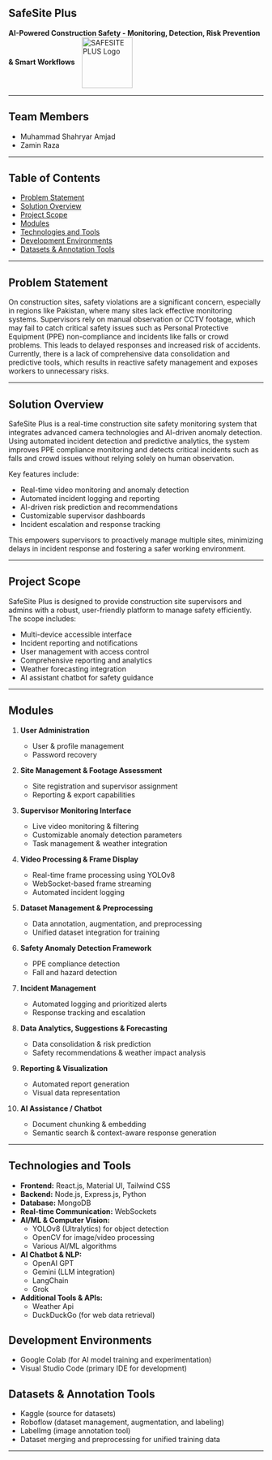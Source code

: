 ## SafeSite Plus  
**AI-Powered Construction Safety - Monitoring, Detection, Risk Prevention & Smart Workflows**
<img src="https://github.com/user-attachments/assets/25f14b5d-9ec8-49f6-9727-8e76df8413ee" alt="SAFESITE PLUS Logo" width="100" style="vertical-align:middle; margin-left: 10px;" />

---

## Team Members

- Muhammad Shahryar Amjad  
- Zamin Raza

---

## Table of Contents

- [Problem Statement](#problem-statement)  
- [Solution Overview](#solution-overview)  
- [Project Scope](#project-scope)  
- [Modules](#modules)  
- [Technologies and Tools](#technologies-and-tools)  
- [Development Environments](#development-environments)  
- [Datasets & Annotation Tools](#datasets--annotation-tools)

---

## Problem Statement

On construction sites, safety violations are a significant concern, especially in regions like Pakistan, where many sites lack effective monitoring systems. Supervisors rely on manual observation or CCTV footage, which may fail to catch critical safety issues such as Personal Protective Equipment (PPE) non-compliance and incidents like falls or crowd problems. This leads to delayed responses and increased risk of accidents. Currently, there is a lack of comprehensive data consolidation and predictive tools, which results in reactive safety management and exposes workers to unnecessary risks.

---

## Solution Overview

SafeSite Plus is a real-time construction site safety monitoring system that integrates advanced camera technologies and AI-driven anomaly detection. Using automated incident detection and predictive analytics, the system improves PPE compliance monitoring and detects critical incidents such as falls and crowd issues without relying solely on human observation.

Key features include:  
- Real-time video monitoring and anomaly detection  
- Automated incident logging and reporting  
- AI-driven risk prediction and recommendations  
- Customizable supervisor dashboards  
- Incident escalation and response tracking  

This empowers supervisors to proactively manage multiple sites, minimizing delays in incident response and fostering a safer working environment.

---

## Project Scope

SafeSite Plus is designed to provide construction site supervisors and admins with a robust, user-friendly platform to manage safety efficiently. The scope includes:  
- Multi-device accessible interface  
- Incident reporting and notifications  
- User management with access control  
- Comprehensive reporting and analytics  
- Weather forecasting integration  
- AI assistant chatbot for safety guidance  

---

## Modules

1. **User Administration**  
   - User & profile management  
   - Password recovery  

2. **Site Management & Footage Assessment**  
   - Site registration and supervisor assignment  
   - Reporting & export capabilities  

3. **Supervisor Monitoring Interface**  
   - Live video monitoring & filtering  
   - Customizable anomaly detection parameters  
   - Task management & weather integration  

4. **Video Processing & Frame Display**  
   - Real-time frame processing using YOLOv8  
   - WebSocket-based frame streaming  
   - Automated incident logging  

5. **Dataset Management & Preprocessing**  
   - Data annotation, augmentation, and preprocessing  
   - Unified dataset integration for training  

6. **Safety Anomaly Detection Framework**  
   - PPE compliance detection  
   - Fall and hazard detection  

7. **Incident Management**  
   - Automated logging and prioritized alerts  
   - Response tracking and escalation  

8. **Data Analytics, Suggestions & Forecasting**  
   - Data consolidation & risk prediction  
   - Safety recommendations & weather impact analysis  

9. **Reporting & Visualization**  
   - Automated report generation  
   - Visual data representation  

10. **AI Assistance / Chatbot**  
    - Document chunking & embedding  
    - Semantic search & context-aware response generation  

---

## Technologies and Tools

- **Frontend:** React.js, Material UI, Tailwind CSS  
- **Backend:** Node.js, Express.js, Python  
- **Database:** MongoDB  
- **Real-time Communication:** WebSockets  
- **AI/ML & Computer Vision:**  
  - YOLOv8 (Ultralytics) for object detection  
  - OpenCV for image/video processing  
  - Various AI/ML algorithms  
- **AI Chatbot & NLP:**  
  - OpenAI GPT  
  - Gemini (LLM integration)  
  - LangChain
  - Grok 
- **Additional Tools & APIs:**  
  - Weather Api  
  - DuckDuckGo (for web data retrieval)  

## Development Environments

- Google Colab (for AI model training and experimentation)  
- Visual Studio Code (primary IDE for development)  

## Datasets & Annotation Tools

- Kaggle (source for datasets)  
- Roboflow (dataset management, augmentation, and labeling)  
- LabelImg (image annotation tool)  
- Dataset merging and preprocessing for unified training data  
---
